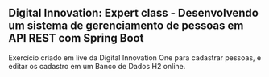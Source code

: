 <h2>Digital Innovation: Expert class - Desenvolvendo um sistema de gerenciamento de pessoas em API REST com Spring Boot</h2>

Exercício criado em live da Digital Innovation One para cadastrar pessoas, e editar os cadastro em um Banco de Dados H2 online.

